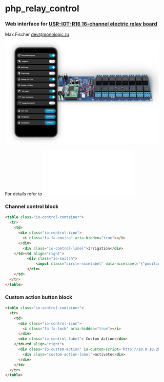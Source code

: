 # php_relay_control
### Web interface for [USR-IOT-R16 16-channel electric relay board](https://www.amazon.in/USR-IOT-USR-R16-T-Industrial-Interface/dp/B01DEVRUNG)
Max.Fischer dev@monologic.ru


![Web Interface for IO 16-channel relay board](/io-web-board.png?raw=true "Web interface - IO board")

For details refer to ![GPIO Controller command protocol](/PROTO.md "GPIO Protocol description")

### Channel control block
```html
<table class="io-control-container">
  <tr>
    <td>
      <div class="io-control-icon">
        <i class="fa fa-envira" aria-hidden="true"></i>
      </div>
    	<div class="io-control-label">Irrigation</div>
    </td><td align="right">
		  <div class="io-switch">
			  <input class="circle-nicelabel" data-nicelabel='{"position_class": "circle-checkbox"}'  type="checkbox" io-relay-channel='8' io-relay-invert='true' />
		  </div>
    </td>
  </tr>
</table>
```

### Custom action button block
```html
<table class="io-control-container">
  <tr>
    <td>
      <div class="io-control-icon">
        <i class="fa fa-lock" aria-hidden="true"></i>
      </div>
      <div class="io-control-label"> Custom Action</div>
    </td><td align="right">
      <div class="io-custom-action" io-custom-script='http://10.0.10.29/scripts/action.php?action_id=6'>
        <div class="custom-action-label">activate</div>
      </div>
    </td>
  </tr>
</table>
```

